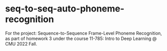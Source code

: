 # seq-to-seq-auto-phoneme-recognition
For the project: Sequence-to-Sequence Frame-Level Phoneme Recognition, as part of homework 3 under the course 11-785: Intro to Deep Learning @ CMU 2022 Fall.
